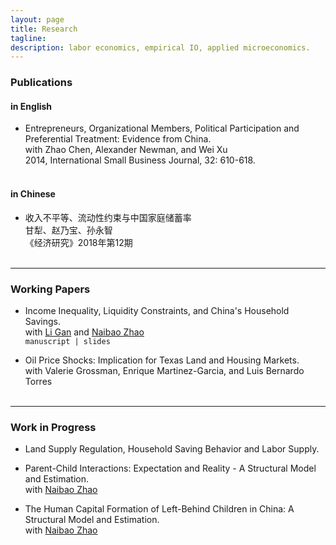 ```yaml
---
layout: page
title: Research
tagline:
description: labor economics, empirical IO, applied microeconomics.
---
```

### <a name="pub"></a>Publications

#### in English


- Entrepreneurs, Organizational Members, Political Participation and Preferential Treatment: Evidence from China.<br/> 
  with Zhao Chen, Alexander Newman, and Wei Xu<br/>
  2014, International Small Business Journal, 32: 610-618.<br/><br/>
    

#### in Chinese

- 收入不平等、流动性约束与中国家庭储蓄率<br/> 
  甘犁、赵乃宝、孙永智<br/> 
  《经济研究》2018年第12期<br/><br/>


---

### <a name="wp"></a>Working Papers


- Income Inequality, Liquidity Constraints, and China's Household Savings.<br/> 
  with <a href="http://people.tamu.edu/~ganli/" target="_blank"> Li Gan</a> and <a href="http://naibaozhao.com" target="_blank"> Naibao Zhao</a><br/>
  <code>manuscript | slides</code> <br/>
  
- Oil Price Shocks: Implication for Texas Land and Housing Markets.<br/>
  with Valerie Grossman, Enrique Martinez-Garcia, and Luis Bernardo Torres<br/><br/>
  
---

### <a name="wip"></a>Work in Progress

- Land Supply Regulation, Household Saving Behavior and Labor Supply.<br/>

- Parent-Child Interactions: Expectation and Reality - A Structural Model and Estimation.<br/> 
  with <a href="http://naibaozhao.com" target="_blank"> Naibao Zhao</a><br/>
  
- The Human Capital Formation of Left-Behind Children in China: A Structural Model and Estimation.<br/> 
  with <a href="http://naibaozhao.com" target="_blank"> Naibao Zhao</a><br/><br/> 
    
 
 

